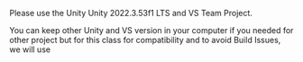 Please use the Unity Unity 2022.3.53f1 LTS and VS Team Project.

You can keep other Unity and VS version in your computer if you needed for other project but for this class for compatibility and to avoid Build Issues, we will use
